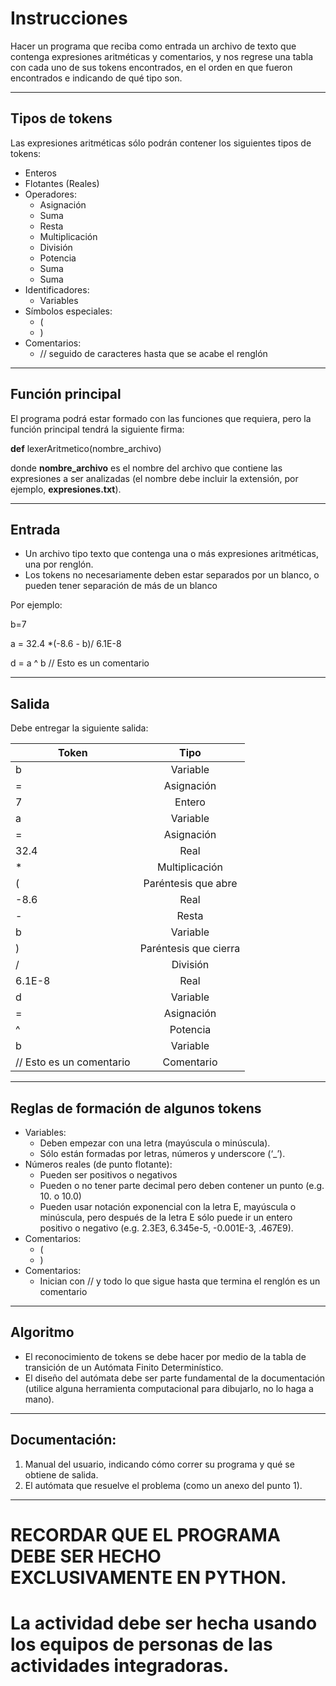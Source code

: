# Instrucciones

Hacer un programa que reciba como entrada un archivo de texto que contenga expresiones aritméticas y comentarios, 
y nos regrese una tabla con cada uno de sus tokens encontrados, en el orden en que fueron encontrados e indicando de qué tipo son.



***



## Tipos de tokens

Las expresiones aritméticas sólo podrán contener los siguientes tipos de tokens:

<ul>
<li> Enteros </li>
<li> Flotantes (Reales) </li>
<li> Operadores:
  <ul>
    <li> Asignación </li>
    <li> Suma </li>
    <li> Resta </li>
    <li> Multiplicación </li>
    <li> División </li>
    <li> Potencia </li>
    <li> Suma </li>
    <li> Suma </li>
  </ul>
</li>
<li> Identificadores: 
  <ul>
    <li> Variables </li>
  </ul>
</li>
<li> Símbolos especiales: 
  <ul>
    <li> ( </li>
    <li> ) </li>
  </ul>
</li>
<li> Comentarios: 
  <ul>
    <li> // seguido de caracteres hasta que se acabe el renglón </li>
  </ul>
</li>
</ul>



***



## Función principal

El programa podrá estar formado con las funciones que requiera, pero la función principal tendrá la siguiente firma:

**def** lexerAritmetico(nombre_archivo)

donde **nombre_archivo** es el nombre del archivo que contiene las expresiones a ser analizadas 
(el nombre debe incluir la extensión, por ejemplo, **expresiones.txt**).



***



## Entrada

- Un archivo tipo texto que contenga una o más expresiones aritméticas, una por renglón.
- Los tokens no necesariamente deben estar separados por un blanco, o pueden tener separación de más de un blanco

Por ejemplo:

b=7

a = 32.4 *(-8.6 - b)/       6.1E-8

d = a ^ b // Esto es un comentario



***



## Salida

Debe entregar la siguiente salida:

| Token                    | Tipo                 |
| ------------------------ |:--------------------:|
| b                        | Variable             |
| =                        | Asignación           |
| 7                        | Entero               |
| a                        | Variable             |
| =                        | Asignación           |
| 32.4                     | Real                 |
| *                        | Multiplicación       |
| (                        | Paréntesis que abre  |
| -8.6                     | Real                 |
| -                        | Resta                |
| b                        | Variable             |
| )                        | Paréntesis que cierra|
| /                        | División             |
| 6.1E-8                   | Real                 |
| d                        | Variable             |
| =                        | Asignación           |
| ^                        | Potencia             |
| b                        | Variable             |
| // Esto es un comentario | Comentario           |



***



## Reglas de formación de algunos tokens

<ul>
<li> Variables:
  <ul>
    <li> Deben empezar con una letra (mayúscula o minúscula). </li>
    <li> Sólo están formadas por letras, números y underscore (‘_’). </li>
  </ul>
</li>
<li> Números reales (de punto flotante):
  <ul>
    <li> Pueden ser positivos o negativos </li>
    <li> Pueden o no tener parte decimal pero deben contener un punto (e.g. 10. o 10.0) </li>
    <li> Pueden usar notación exponencial con la letra E, mayúscula o minúscula, pero después de la letra E sólo puede ir un entero positivo o negativo (e.g. 2.3E3, 6.345e-5, -0.001E-3, .467E9). </li>
  </ul>
</li>
<li> Comentarios: 
  <ul>
    <li> ( </li>
    <li> ) </li>
  </ul>
</li>
<li> Comentarios: 
  <ul>
    <li> Inician con // y todo lo que sigue hasta que termina el renglón es un comentario </li>
  </ul>
</li>
</ul>



***



## Algoritmo

- El reconocimiento de tokens se debe hacer por medio de la tabla de transición de un Autómata Finito Determinístico.
- El diseño del autómata debe ser parte fundamental de la documentación (utilice alguna herramienta computacional para dibujarlo, no lo haga a mano).



***



## Documentación:

1. Manual del usuario, indicando cómo correr su programa y qué se obtiene de salida.
2. El autómata que resuelve el problema (como un anexo del punto 1).



***



# **RECORDAR QUE EL PROGRAMA DEBE SER HECHO EXCLUSIVAMENTE EN PYTHON.**

 

# **La actividad debe ser hecha usando los equipos de  personas de las actividades integradoras.**
